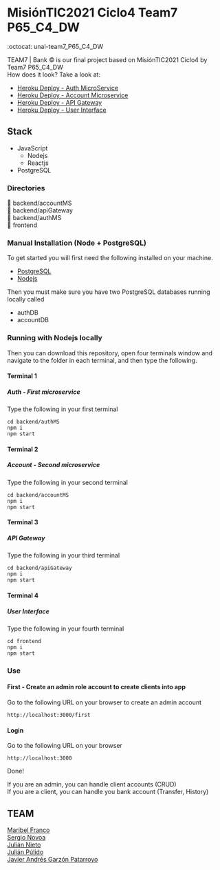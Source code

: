 # MisiónTIC2021 Ciclo4 Team7 P65_C4_DW
:octocat: unal-team7_P65_C4_DW

TEAM7 | Bank :copyright: is our final project based on MisiónTIC2021 Ciclo4 by Team7 P65_C4_DW  
How does it look? Take a look at:
* [Heroku Deploy - Auth MicroService](https://authp65c4dw.herokuapp.com/)
* [Heroku Deploy - Account Microservice](https://accountp65c4dw.herokuapp.com/)
* [Heroku Deploy - API Gateway](https://apigatewayp65c4dw.herokuapp.com/)
* [Heroku Deploy - User Interface](https://uip65c4dw.herokuapp.com/)

## Stack
* JavaScript
  - Nodejs
  - Reactjs
* PostgreSQL

### Directories
:open_file_folder: backend/accountMS  
:open_file_folder: backend/apiGateway  
:open_file_folder: backend/authMS  
:open_file_folder: frontend

### Manual Installation (Node + PostgreSQL)
To get started you will first need the following installed on your machine.
* [PostgreSQL](https://www.postgresql.org)
* [Nodejs](https://nodejs.org)

Then you must make sure you have two PostgreSQL databases running locally called
* authDB
* accountDB

### Running with Nodejs locally
Then you can download this repository, open four terminals window and navigate
to the folder in each terminal, and then type the following.
#### Terminal 1
##### Auth - First microservice
Type the following in your first terminal
```
cd backend/authMS
npm i
npm start
```
#### Terminal 2
##### Account - Second microservice
Type the following in your second terminal
```
cd backend/accountMS
npm i
npm start
```
#### Terminal 3
##### API Gateway
Type the following in your third terminal
```
cd backend/apiGateway
npm i
npm start
```
#### Terminal 4
##### User Interface
Type the following in your fourth terminal
```
cd frontend
npm i
npm start
```

### Use
#### First - Create an admin role account to create clients into app
Go to the following URL on your browser to create an admin account
```
http://localhost:3000/first
```
#### Login
Go to the following URL on your browser
```
http://localhost:3000
```
Done!  

If you are an admin, you can handle client accounts (CRUD)  
If you are a client, you can handle you bank account (Transfer, History)

## TEAM
[Maribel Franco]()  
[Sergio Novoa]()  
[Julián Nieto]()  
[Julián Púlido]()  
[Javier Andrés Garzón Patarroyo](https://www.javierandresgp.com)
